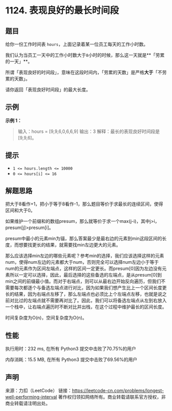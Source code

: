 # 1124. 表现良好的最长时间段

## 题目

给你一份工作时间表 `hours`，上面记录着某一位员工每天的工作小时数。

我们认为当员工一天中的工作小时数大于` 8 `小时的时候，那么这一天就是**「劳累的一天」**。

所谓「表现良好的时间段」，意味在这段时间内，「劳累的天数」是严格**大于**「不劳累的天数」。

请你返回「表现良好时间段」的最大长度。

## 示例

**示例 1：**

> 输入：hours = [9,9,6,0,6,6,9]
> 输出：3
> 解释：最长的表现良好时间段是 [9,9,6]。

## 提示

* `1 <= hours.length <= 10000`
* `0 <= hours[i] <= 16`

## 解题思路

把大于8看作+1，把小于等于8看作-1，那么题目等价于求最长的连续区间，使得区间和大于0。

如果维护一个前缀和的数组presum，那么就等价于求一个max(j-i)，其中j>i，presum[j]>presum[i]。

presum中最小的元素min为锚，那么答案最少是最右边的元素到min这段区间的长度，而想要找更长的结果，就需要找min左边更大的元素。

那么应该选择min左边的哪些元素呢？参考min的选择，我们应该选择这样的元素num，使得num左边的元素都大于num，否则完全可以选择num左边小于等于num的元素作为区间左端点，这样的区间一定更长。而presum[0]因为左边没有元素所以一定可以选择，因此，最后选择的这些备选的左端点，是从presum[0]到min之间的前缀最小值。而对于右端点，则可以从最右边开始反向遍历，但我们不需要每次都逐个与备选左端点进行对比，因为如果我们想产生比上一个区间长度更长的结果，因为右端点左移了，那么左端点也必须比上个左端点左移，也就是说之前对比过的左端点就不需要再对比了。因此，我们可以将备选左端点从左到右放入一个栈中，让右端点遍历时不断对比并出栈，在这个过程中维护最长的区间长度。

时间复杂度为O(n)，空间复杂度为O(n)。

## 性能

执行用时：232 ms, 在所有 Python3 提交中击败了70.75%的用户

内存消耗：15.5 MB, 在所有 Python3 提交中击败了69.56%的用户

## 声明

来源：力扣（LeetCode）
链接：https://leetcode-cn.com/problems/longest-well-performing-interval
著作权归领扣网络所有。商业转载请联系官方授权，非商业转载请注明出处。